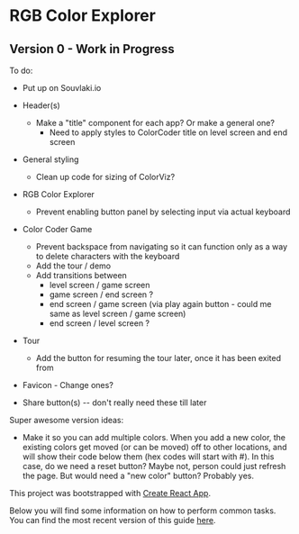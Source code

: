 # RGB Color Explorer

## Version 0 - Work in Progress

To do:

* Put up on Souvlaki.io

* Header(s)
  * Make a "title" component for each app? Or make a general one?
     * Need to apply styles to ColorCoder title on level screen and end screen

* General styling
  * Clean up code for sizing of ColorViz?

* RGB Color Explorer
  * Prevent enabling button panel by selecting input via actual keyboard

* Color Coder Game
  * Prevent backspace from navigating so it can function only as a way to delete characters with the keyboard
  * Add the tour / demo
  * Add transitions between
    * level screen / game screen
    * game screen / end screen ?
    * end screen / game screen (via play again button - could me same as level screen / game screen)
    * end screen / level screen ?

* Tour
  * Add the button for resuming the tour later, once it has been exited from

* Favicon - Change ones?

* Share button(s) -- don't really need these till later


Super awesome version ideas:
* Make it so you can add multiple colors. When you add a new color, the existing colors get moved (or can be moved) off to other locations, and will show their code below them (hex codes will start with #). In this case, do we need a reset button? Maybe not, person could just refresh the page. But would need a "new color" button? Probably yes.

This project was bootstrapped with [Create React App](https://github.com/facebookincubator/create-react-app).

Below you will find some information on how to perform common tasks.<br>
You can find the most recent version of this guide [here](https://github.com/facebookincubator/create-react-app/blob/master/packages/react-scripts/template/README.md).
